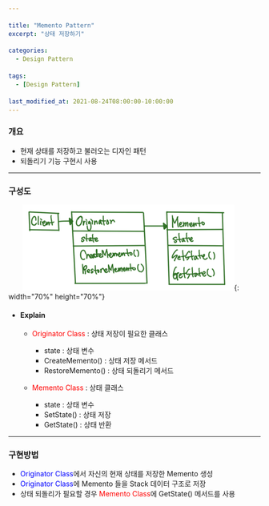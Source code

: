 ```yaml
---

title: "Memento Pattern"
excerpt: "상태 저장하기" 

categories:
  - Design Pattern

tags:
  - [Design Pattern]

last_modified_at: 2021-08-24T08:00:00-10:00:00
---
```



### 개요
 - 현재 상태를 저장하고 불러오는 디자인 패턴
 - 되돌리기 기능 구현시 사용

---

### 구성도
　　![image](/assets/images/DesignPattern/MementoPattern.png){: width="70%" height="70%"}  

 - #### Explain
   - <span style="color:red">Originator Class</span> : 상태 저장이 필요한 클래스
     - state : 상태 변수
     - CreateMemento() : 상태 저장 메서드
     - RestoreMemento() : 상태 되돌리기 메서드  
  
   - <span style="color:red">Memento Class</span> : 상태 클래스
     - state : 상태 변수
     - SetState() : 상태 저장
     - GetState() : 상태 반환
   
---
### 구현방법
 - <span style="color:blue">Originator Class</span>에서 자신의 현재 상태를 저장한 Memento 생성
 - <span style="color:blue">Originator Class</span>에 Memento 들을 Stack 데이터 구조로 저장
 - 상태 되돌리가 필요할 경우 <span style="color:red">Memento Class</span>에 GetState() 메서드를 사용
